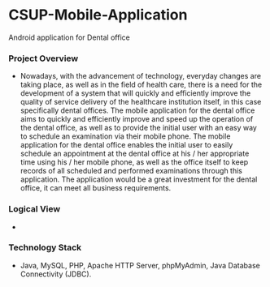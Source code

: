 # CSUP-Mobile-Application

Android application for Dental office

### Project Overview

* Nowadays, with the advancement of technology, everyday changes are taking place, as well as in the field of health care, there is a need for the development of a system that will quickly and efficiently improve the quality of service delivery of the healthcare institution itself, in this case specifically dental offices. 
The mobile application for the dental office aims to quickly and efficiently improve and speed up the operation of the dental office, as well as to provide the initial user with an easy way to schedule an examination via their mobile phone. The mobile application for the dental office enables the initial user to easily schedule an appointment at the dental office at his / her appropriate time using his / her mobile phone, as well as the office itself to keep records of all scheduled and performed examinations through this application.
The application would be a great investment for the dental office, it can meet all business requirements.


### Logical View

* 

### Technology Stack

* Java, MySQL, PHP, Apache HTTP Server, phpMyAdmin, Java Database Connectivity (JDBC).
